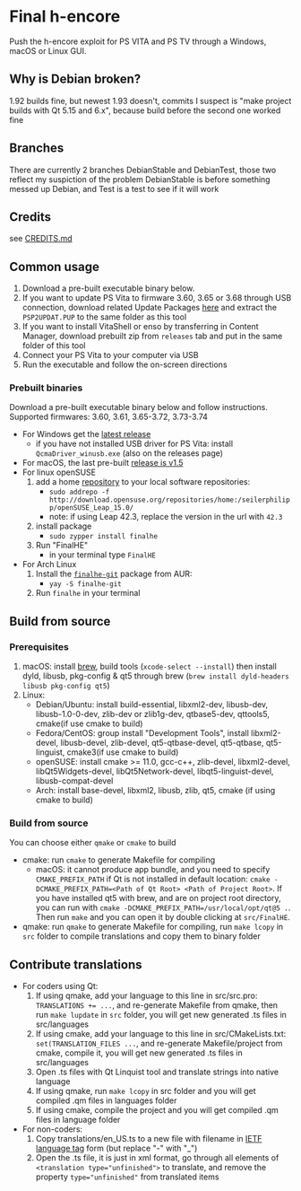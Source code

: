 # Final h-encore

Push the h-encore exploit for PS VITA and PS TV through a Windows, macOS or Linux GUI.

## Why is Debian broken?
1.92 builds fine, but newest 1.93 doesn't, commits I suspect is "make project builds with Qt 5.15 and 6.x", because build before the second one worked fine

## Branches
There are currently 2 branches DebianStable and DebianTest, those two reflect my suspiction of the problem DebianStable is before something messed up Debian, and Test is a test to see if it will work
## Credits

see [CREDITS.md](CREDITS.md)

## Common usage

1. Download a pre-built executable binary below.
1. If you want to update PS Vita to firmware 3.60, 3.65 or 3.68 through USB connection, download related Update Packages [here](https://darthsternie.net/index.php/ps-vita-firmwares/) and extract the `PSP2UPDAT.PUP` to the same folder as this tool
1. If you want to install VitaShell or enso by transferring in Content Manager, download prebuilt zip from `releases` tab and put in the same folder of this tool
1. Connect your PS Vita to your computer via USB
1. Run the executable and follow the on-screen directions

### Prebuilt binaries

Download a pre-built executable binary below and follow instructions. Supported firmwares: 3.60, 3.61, 3.65-3.72, 3.73-3.74

- For Windows get the [latest release](https://github.com/soarqin/finalhe/releases/latest)
  - if you have not installed USB driver for PS Vita: install `QcmaDriver_winusb.exe` (also on the releases page) 
- For macOS, the last pre-built [release is v1.5](https://github.com/soarqin/finalhe/releases/tag/v1.5)
- For linux openSUSE
  1. add a home [repository](https://software.opensuse.org/package/finalhe) to your local software repositories:
      - `sudo addrepo -f http://download.opensuse.org/repositories/home:/seilerphilipp/openSUSE_Leap_15.0/`
      - note: if using Leap 42.3, replace the version in the url with `42.3`
  2. install package
      - `sudo zypper install finalhe`
  3. Run "FinalHE"
      - in your terminal type `FinalHE`
- For Arch Linux
  1. Install the [`finalhe-git`](https://aur.archlinux.org/packages/finalhe-git/) package from AUR:
      - `yay -S finalhe-git`
  2. Run `finalhe` in your terminal

## Build from source

### Prerequisites 

1. macOS: install [brew](https://brew.sh), build tools (`xcode-select --install`) then install dyld, libusb, pkg-config & qt5 through brew (`brew install dyld-headers libusb pkg-config qt5`)
1. Linux:
   - Debian/Ubuntu: install build-essential, libxml2-dev, libusb-dev, libusb-1.0-0-dev, zlib-dev or zlib1g-dev, qtbase5-dev, qttools5, cmake(if use cmake to build)
   - Fedora/CentOS: group install "Development Tools", install libxml2-devel, libusb-devel, zlib-devel, qt5-qtbase-devel, qt5-qtbase, qt5-linguist, cmake3(if use cmake to build)
   - openSUSE: install cmake >= 11.0, gcc-c++, zlib-devel, libxml2-devel, libQt5Widgets-devel, libQt5Network-devel, libqt5-linguist-devel, libusb-compat-devel
   - Arch: install base-devel, libxml2, libusb, zlib, qt5, cmake (if using cmake to build)

### Build from source

You can choose either `qmake` or `cmake` to build

- cmake: run `cmake` to generate Makefile for compiling
  - macOS: it cannot produce app bundle, and you need to specify `CMAKE_PREFIX_PATH` if Qt is not installed in default location: `cmake -DCMAKE_PREFIX_PATH=<Path of Qt Root> <Path of Project Root>`. If you have installed qt5 with brew, and are on project root directory, you can run with `cmake -DCMAKE_PREFIX_PATH=/usr/local/opt/qt@5 .`. Then run `make` and you can open it by double clicking at `src/FinalHE`.
- qmake: run `qmake` to generate Makefile for compiling, run `make lcopy` in `src` folder to compile translations and copy them to binary folder

## Contribute translations

- For coders using Qt:
   1. If using qmake, add your language to this line in src/src.pro: `TRANSLATIONS += ...`, and re-generate Makefile from qmake, then run `make lupdate` in `src` folder, you will get new generated .ts files in src/languages
   1. If  using cmake, add your language to this line in src/CMakeLists.txt: `set(TRANSLATION_FILES ...`, and re-generate Makefile/project from cmake, compile it, you will get new generated .ts files in src/languages
   1. Open .ts files with Qt Linquist tool and translate strings into native language
   1. If using qmake, run `make lcopy` in src folder and you will get compiled .qm files in languages folder
   1. If using cmake, compile the project and you will get compiled .qm files in language folder
- For non-coders:
   1. Copy translations/en_US.ts to a new file with filename in [IETF language tag](https://datahub.io/core/language-codes/r/3.html) form (but replace "-" with "_")
   1. Open the .ts file, it is just in xml format, go through all elements of `<translation type="unfinished">` to translate, and remove the property `type="unfinished"` from translated items
